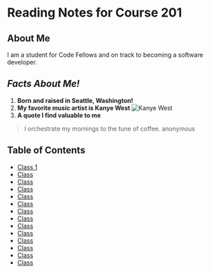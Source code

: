 # Reading Notes for Course 201

## About Me
I am a student for Code Fellows and on track to becoming a software developer.

## *Facts About Me!*
1. **Born and raised in Seattle, Washington!**
2. **My favorite music artist is Kanye West** ![Kanye West](https://static01.nyt.com/images/2018/05/03/arts/02kanyeinterview/merlin_137562693_d29efbc8-3850-46e1-a298-b524ff009eb2-superJumbo.jpg)
3. **A quote I find valuable to me**
> I orchestrate my mornings to the tune of coffee.
> anonymous

## Table of Contents
- [Class 1](class-01.md)
- [Class]()
- [Class]()
- [Class]()
- [Class]()
- [Class]()
- [Class]()
- [Class]()
- [Class]()
- [Class]()
- [Class]()
- [Class]()
- [Class]()
- [Class]()